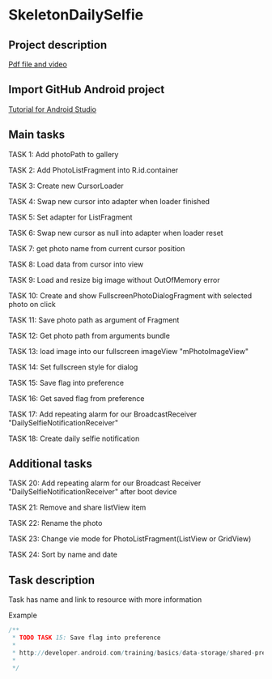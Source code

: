 SkeletonDailySelfie
========

Project description
--------

[Pdf file and video][3]

Import GitHub Android project
--------

[Tutorial for Android Studio][1]

Main tasks
--------

TASK 1: Add photoPath to gallery

TASK 2: Add PhotoListFragment into R.id.container

TASK 3: Create new CursorLoader

TASK 4: Swap new cursor into adapter when loader finished

TASK 5: Set adapter for ListFragment

TASK 6: Swap new cursor as null into adapter when loader reset

TASK 7: get photo name from current cursor position

TASK 8: Load data from cursor into view

TASK 9: Load and resize big image without OutOfMemory error

TASK 10: Create and show FullscreenPhotoDialogFragment with selected photo on click

TASK 11: Save photo path as argument of Fragment

TASK 12: Get photo path from arguments bundle

TASK 13: load image into our fullscreen imageView "mPhotoImageView"

TASK 14: Set fullscreen style for dialog

TASK 15: Save flag into preference

TASK 16: Get saved flag from preference

TASK 17: Add repeating alarm for our BroadcastReceiver "DailySelfieNotificationReceiver"

TASK 18: Create daily selfie notification

Additional tasks
--------

TASK 20: Add repeating alarm for our Broadcast Receiver  "DailySelfieNotificationReceiver" after boot device

TASK 21: Remove and share listView item

TASK 22: Rename the photo

TASK 23: Change vie mode for PhotoListFragment(ListView or GridView)

TASK 24: Sort by name and date

Task description
--------

Task has name and link to resource with more information

Example

```java
/**
 * TODO TASK 15: Save flag into preference
 *
 * http://developer.android.com/training/basics/data-storage/shared-preferences.html
 *
 */
```

[1]: http://maxrohde.com/2014/08/18/import-github-project-to-android-studio/
[2]: http://java.dzone.com/articles/android-%E2%80%93-import-projects-git
[3]: https://github.com/aporter/coursera-android-labs/tree/master/DailySelfie/Lab8b-DailySelfie